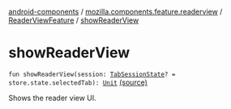 [android-components](../../index.md) / [mozilla.components.feature.readerview](../index.md) / [ReaderViewFeature](index.md) / [showReaderView](./show-reader-view.md)

# showReaderView

`fun showReaderView(session: `[`TabSessionState`](../../mozilla.components.browser.state.state/-tab-session-state/index.md)`? = store.state.selectedTab): `[`Unit`](https://kotlinlang.org/api/latest/jvm/stdlib/kotlin/-unit/index.html) [(source)](https://github.com/mozilla-mobile/android-components/blob/master/components/feature/readerview/src/main/java/mozilla/components/feature/readerview/ReaderViewFeature.kt#L128)

Shows the reader view UI.

